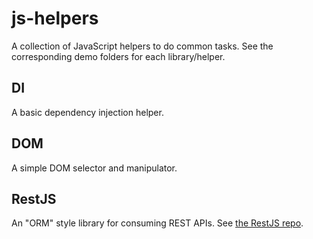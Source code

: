 # js-helpers
A collection of JavaScript helpers to do common tasks. See the corresponding demo folders for each library/helper.

## DI

A basic dependency injection helper.

## DOM

A simple DOM selector and manipulator.

## RestJS
An "ORM" style library for consuming REST APIs. See [the RestJS repo](https://github.com/daviesgeek/restjs).